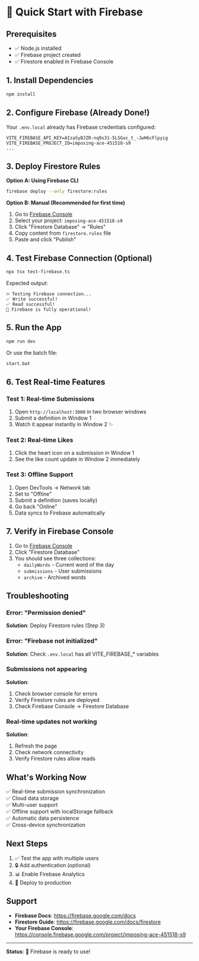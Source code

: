 # 🚀 Quick Start with Firebase

## Prerequisites
- ✅ Node.js installed
- ✅ Firebase project created
- ✅ Firestore enabled in Firebase Console

## 1. Install Dependencies
```bash
npm install
```

## 2. Configure Firebase (Already Done!)
Your `.env.local` already has Firebase credentials configured:
```
VITE_FIREBASE_API_KEY=AIzaSyBJZR-nq9s31-5LSGuc_t_-JwH6cFlpyig
VITE_FIREBASE_PROJECT_ID=imposing-ace-451518-s9
...
```

## 3. Deploy Firestore Rules
**Option A: Using Firebase CLI**
```bash
firebase deploy --only firestore:rules
```

**Option B: Manual (Recommended for first time)**
1. Go to [Firebase Console](https://console.firebase.google.com)
2. Select your project: `imposing-ace-451518-s9`
3. Click "Firestore Database" → "Rules"
4. Copy content from `firestore.rules` file
5. Paste and click "Publish"

## 4. Test Firebase Connection (Optional)
```bash
npx tsx test-firebase.ts
```

Expected output:
```
🔥 Testing Firebase connection...
✅ Write successful!
✅ Read successful!
🎉 Firebase is fully operational!
```

## 5. Run the App
```bash
npm run dev
```

Or use the batch file:
```bash
start.bat
```

## 6. Test Real-time Features

### Test 1: Real-time Submissions
1. Open `http://localhost:3000` in two browser windows
2. Submit a definition in Window 1
3. Watch it appear instantly in Window 2 ✨

### Test 2: Real-time Likes
1. Click the heart icon on a submission in Window 1
2. See the like count update in Window 2 immediately

### Test 3: Offline Support
1. Open DevTools → Network tab
2. Set to "Offline"
3. Submit a definition (saves locally)
4. Go back "Online"
5. Data syncs to Firebase automatically

## 7. Verify in Firebase Console
1. Go to [Firebase Console](https://console.firebase.google.com)
2. Click "Firestore Database"
3. You should see three collections:
   - `dailyWords` - Current word of the day
   - `submissions` - User submissions
   - `archive` - Archived words

## Troubleshooting

### Error: "Permission denied"
**Solution**: Deploy Firestore rules (Step 3)

### Error: "Firebase not initialized"
**Solution**: Check `.env.local` has all VITE_FIREBASE_* variables

### Submissions not appearing
**Solution**: 
1. Check browser console for errors
2. Verify Firestore rules are deployed
3. Check Firebase Console → Firestore Database

### Real-time updates not working
**Solution**:
1. Refresh the page
2. Check network connectivity
3. Verify Firestore rules allow reads

## What's Working Now

✅ Real-time submission synchronization  
✅ Cloud data storage  
✅ Multi-user support  
✅ Offline support with localStorage fallback  
✅ Automatic data persistence  
✅ Cross-device synchronization  

## Next Steps

1. ✅ Test the app with multiple users
2. 🔒 Add authentication (optional)
3. 📊 Enable Firebase Analytics
4. 🚀 Deploy to production

## Support

- **Firebase Docs**: https://firebase.google.com/docs
- **Firestore Guide**: https://firebase.google.com/docs/firestore
- **Your Firebase Console**: https://console.firebase.google.com/project/imposing-ace-451518-s9

---

**Status**: 🎉 Firebase is ready to use!
